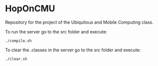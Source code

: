 # HopOnCMU
Repository for the project of the Ubiquitous and Mobile Computing class.

To run the server go to the src folder and execute:
```
./compile.sh
```
To clear the .classes in the server go to the src folder and execute:
```
./clear.sh
```
